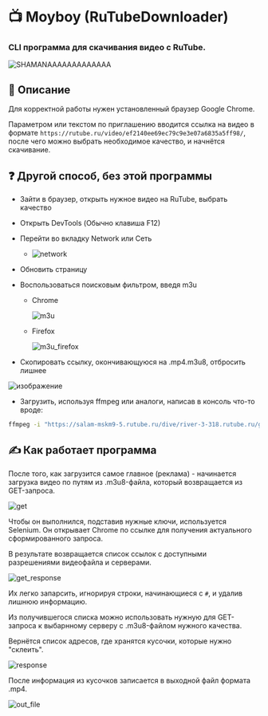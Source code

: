 # 📺 Moyboy (RuTubeDownloader)
### CLI программа для скачивания видео с RuTube.

![SHAMANAAAAAAAAAAAAA](https://github.com/user-attachments/assets/17266482-ff26-41a6-994e-0e42a177ad81)

## 📃 Описание
Для корректной работы нужен установленный браузер Google Chrome.

Параметром или текстом по приглашению вводится ссылка на видео в формате `https://rutube.ru/video/ef2140ee69ec79c9e3e07a6835a5ff98/`, после чего можно выбрать необходимое качество, и начнётся скачивание.

## ❓ Другой способ, без этой программы
- Зайти в браузер, открыть нужное видео на RuTube, выбрать качество
- Открыть DevTools (Обычно клавиша F12)
- Перейти во вкладку Network или Сеть
  - ![network](https://github.com/user-attachments/assets/58e9bee9-cb48-41eb-a0b0-fd070cf023b1)

- Обновить страницу
- Воспользоваться поисковым фильтром, введя m3u
  - Chrome

    ![m3u](https://github.com/user-attachments/assets/3c285713-13d4-4471-9206-5bf898ad7bcc)
  - Firefox

    ![m3u_firefox](https://github.com/user-attachments/assets/aeee862d-440a-450c-bb18-4eb6d9bf9a99)
- Скопировать ссылку, окончивающуюся на .mp4.m3u8, отбросить лишнее

![изображение](https://github.com/user-attachments/assets/e43adc18-c8f7-4946-9412-1eaba197ab98)

- Загрузить, используя ffmpeg или аналоги, написав в консоль что-то вроде:

```bash
ffmpeg -i "https://salam-mskm9-5.rutube.ru/dive/river-3-318.rutube.ru/g0NEDP1kDDw1KWEhCU34fQ/hls-vod/5hMdDz44P_itrD9ReEVGAA/1727522698/2393/0x5000c500f2b53f87/2becba6a07074f7087110d8b0395a11f.mp4.m3u8" -c copy OUT_FILE_NAME.mp4
```

## ✍️ Как работает программа
После того, как загрузится самое главное (реклама) - начинается загрузка видео по путям из .m3u8-файла, который возвращается из GET-запроса. 

![get](https://github.com/user-attachments/assets/0a7d494c-bb25-4002-b1a6-88b3e0201c0d)

Чтобы он выполнился, подставив нужные ключи, используется Selenium. Он открывает Chrome по ссылке для получения актуального сформированного запроса. 

В результате возвращается список ссылок с доступными разрешениями видеофайла и серверами.

![get_response](https://github.com/user-attachments/assets/0db8a830-8abb-463e-80df-b57a4852baf8)

Их легко запарсить, игнорируя строки, начинающиеся с `#`, и удалив лишнюю информацию. 

Из получившегося списка можно использовать нужную для GET-запроса к выбарнному серверу с .m3u8-файлом нужного качества. 

Вернётся список адресов, где хранятся кусочки, которые нужно "склеить".

![response](https://github.com/user-attachments/assets/8d16c4fc-61bc-4216-9aa3-110eaa1e2afd)

После информация из кусочков записается в выходной файл формата .mp4.

![out_file](https://github.com/user-attachments/assets/aefaf5bc-7da2-4563-b87d-938fc35e6c19)

